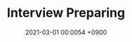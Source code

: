 ---
layout: post
title:  "Interview Preparing"
date:   2021-03-01 00:0054 +0900
categories: java
---